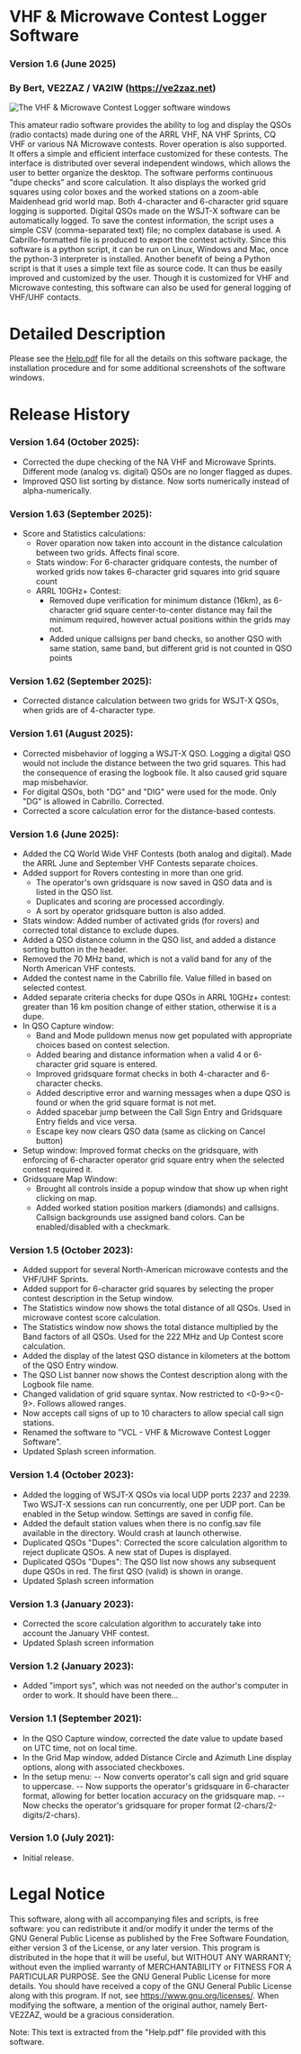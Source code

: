 # VHF & Microwave Contest Logger Software
### Version 1.6 (June 2025)
### By Bert, VE2ZAZ / VA2IW (https://ve2zaz.net)

![The VHF & Microwave Contest Logger software windows](/images/All_Windows_1.6.png "The VHF & Microwave Contest Logger software windows")

This amateur radio software provides the ability to log and display the QSOs (radio contacts) made during one of the ARRL VHF, NA VHF Sprints, CQ VHF or various NA Microwave contests. Rover operation is also supported. It offers a simple and efficient interface customized for these contests. The interface is distributed over several independent windows, which allows the user to better organize the desktop. The software performs continuous "dupe checks" and score calculation. It also displays the worked grid squares using color boxes and the worked stations on a zoom-able Maidenhead grid world map. Both 4-character and 6-character grid square logging is supported. Digital QSOs made on the WSJT-X software can be automatically logged. To save the contest information, the script uses a simple CSV (comma-separated text) file; no complex database is used. A Cabrillo-formatted file is produced to export the contest activity. Since this software is a python script, it can be run on Linux, Windows and Mac, once the python-3 interpreter is installed. Another benefit of being a Python script is that it uses a simple text file as source code. It can thus be easily improved and customized by the user. Though it is customized for VHF and Microwave contesting, this software can also be used for general logging of VHF/UHF contacts. 

# Detailed Description
Please see the [Help.pdf](./Help.pdf) file for all the details on this software package, the installation procedure and  for some additional screenshots of the software windows.

# Release History
### Version 1.64 (October 2025):
- Corrected the dupe checking of the NA VHF and Microwave Sprints. Different mode (analog vs. digital) QSOs are no longer flagged as dupes.
- Improved QSO list sorting by distance. Now sorts numerically instead of alpha-numerically.
### Version 1.63 (September 2025):
- Score and Statistics calculations:
  - Rover oparation now taken into account in the distance calculation between two grids. Affects final score.
  - Stats window: For 6-character gridquare contests, the number of worked grids now takes 6-character grid squares into grid square count
  - ARRL 10GHz+ Contest:
    - Removed dupe verification for minimum distance (16km), as 6-character grid square center-to-center distance may fail the minimum required, however actual positions within the grids may not.
    - Added unique callsigns per band checks, so another QSO with same station, same band, but different grid is not counted in QSO points
### Version 1.62 (September 2025):
- Corrected distance calculation between two grids for WSJT-X QSOs, when grids are of 4-character type.
### Version 1.61 (August 2025):
- Corrected misbehavior of logging a WSJT-X QSO. Logging a digital QSO would not include the distance between the two grid squares. This had the consequence of erasing the logbook file. It also caused grid square map misbehavior.
- For digital QSOs, both "DG" and "DIG" were used for the mode. Only "DG" is allowed in Cabrillo. Corrected.
- Corrected a score calculation error for the distance-based contests.
### Version 1.6 (June 2025):
- Added the CQ World Wide VHF Contests (both analog and digital). Made the ARRL June and September VHF Contests separate choices.
- Added support for Rovers contesting in more than one grid.
  - The operator's own gridsquare is now saved in QSO data and is listed in the QSO list.
  - Duplicates and scoring are processed accordingly.
  - A sort by operator gridsquare button is also added. 
- Stats window: Added number of activated grids (for rovers) and corrected total distance to exclude dupes.
- Added a QSO distance column in the QSO list, and added a distance sorting button in the header.
- Removed the 70 MHz band, which is not a valid band for any of the North American VHF contests.
- Added the contest name in the Cabrillo file. Value filled in based on selected contest.
- Added separate criteria checks for dupe QSOs in ARRL 10GHz+ contest: greater than 16 km position change of either station, otherwise it is a dupe.
- In QSO Capture window:
  - Band and Mode pulldown menus now get populated with appropriate choices based on contest selection.
  - Added bearing and distance information when a valid 4 or 6-character grid square is entered.
  - Improved gridsquare format checks in both 4-character and 6-character checks.
  - Added descriptive error and warning messages when a dupe QSO is found or when the grid square format is not met.
  - Added spacebar jump between the Call Sign Entry and Gridsquare Entry fields and vice versa.
  - Escape key now clears QSO data (same as clicking on Cancel button)
- Setup window: Improved format checks on the gridsquare, with enforcing of 6-character operator grid square entry when the selected contest required it.
- Gridsquare Map Window:
  - Brought all controls inside a popup window that show up when right clicking on map.
  - Added worked station position markers (diamonds) and callsigns. Callsign backgrounds use assigned band colors. Can be enabled/disabled with a checkmark.
### Version 1.5 (October 2023):
- Added support for several North-American microwave contests and the VHF/UHF Sprints.
- Added support for 6-character grid squares by selecting the proper contest description in the Setup window.
- The Statistics window now shows the total distance of all QSOs. Used in microwave contest score calculation.
- The Statistics window now shows the total distance multiplied by the Band factors of all QSOs. Used for the 222 MHz and Up Contest score calculation.
- Added the display of the latest QSO distance in kilometers at the bottom of the QSO Entry window.
- The QSO List banner now shows the Contest description along with the Logbook file name.
- Changed validation of grid square syntax. Now restricted to <A-R><A-R><0-9><0-9><A-X><A-X>. Follows allowed ranges.
- Now accepts call signs of up to 10 characters to allow special call sign stations.
- Renamed the software to "VCL - VHF & Microwave Contest Logger Software".
- Updated Splash screen information.
### Version 1.4 (October 2023):
- Added the logging of WSJT-X QSOs via local UDP ports 2237 and 2239. Two WSJT-X sessions can run concurrently, one per UDP port. Can be enabled in the Setup window. Settings are saved in config file.
- Added the default station values when there is no config.sav file available in the directory. Would crash at launch otherwise.
- Duplicated QSOs "Dupes": Corrected the score calculation algorithm to reject duplicate QSOs. A new stat of Dupes is displayed.
- Duplicated QSOs "Dupes": The QSO list now shows any subsequent dupe QSOs in red. The first QSO (valid) is shown in orange.
- Updated Splash screen information
### Version 1.3 (January 2023):
- Corrected the score calculation algorithm to accurately take into account the January VHF contest.
- Updated Splash screen information
### Version 1.2 (January 2023):
- Added "import sys", which was not needed on the author's computer in order to work. It should have been there...
### Version 1.1 (September 2021):
- In the QSO Capture window, corrected the date value to update based on UTC time, not on local time.
- In the Grid Map window, added Distance Circle and Azimuth Line display options, along with associated checkboxes.
- In the setup menu: 
-- Now converts operator's call sign and grid square to uppercase.
-- Now supports the operator's gridsquare in 6-character format, allowing for better location accuracy on the gridsquare map.
-- Now checks the operator's gridsquare for proper format (2-chars/2-digits/2-chars).
### Version 1.0 (July 2021):
- Initial release.    

# Legal Notice
This software, along with all accompanying files and scripts, is free software: you can redistribute it and/or modify it under the terms of the GNU General Public License as published by the Free Software Foundation, either version 3 of the License, or any later version. This program is distributed in the hope that it will be useful, but WITHOUT ANY WARRANTY; without even the implied warranty of MERCHANTABILITY or FITNESS FOR A PARTICULAR PURPOSE.  See the GNU General Public License for more details. You should have received a copy of the GNU General Public License along with this program.  If not, see <https://www.gnu.org/licenses/>. When modifying the software, a mention of the original author, namely Bert-VE2ZAZ, would be a gracious consideration.

Note: This text is extracted from the "Help.pdf" file provided with this software.
